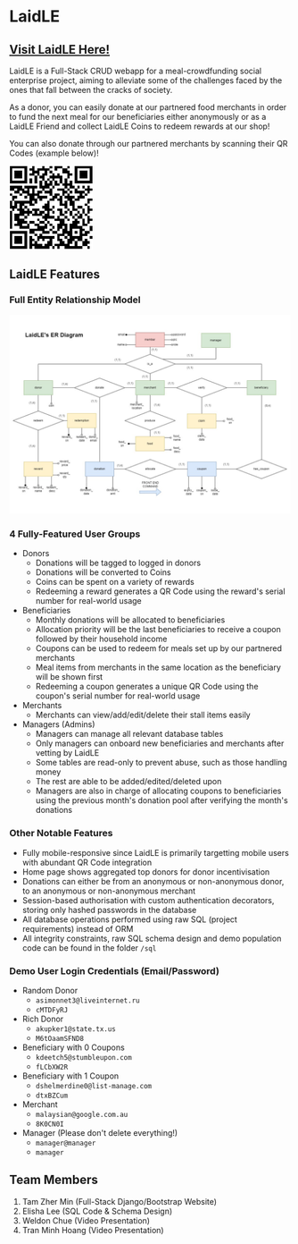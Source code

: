# LaidLE

## [Visit LaidLE Here!](https://laidle.herokuapp.com/ "The LaidLE Website")

LaidLE is a Full-Stack CRUD webapp for a meal-crowdfunding social enterprise project, aiming to alleviate some of the challenges faced by the ones that fall between the cracks of society. 

As a donor, you can easily donate at our partnered food merchants in order to fund the next meal for our beneficiaries either anonymously or as a LaidLE Friend and collect LaidLE Coins to redeem rewards at our shop!

You can also donate through our partnered merchants by scanning their QR Codes (example below)!

![Western Stall's QR Code](static/QR_donate_from_western_stall.png)

## LaidLE Features
### Full Entity Relationship Model
![ER Model](sql/ERModel.jpg)

### 4 Fully-Featured User Groups
* Donors
  * Donations will be tagged to logged in donors
  * Donations will be converted to Coins
  * Coins can be spent on a variety of rewards
  * Redeeming a reward generates a QR Code using the reward's serial number for real-world usage
* Beneficiaries
  * Monthly donations will be allocated to beneficiaries
  * Allocation priority will be the last beneficiaries to receive a coupon followed by their household income
  * Coupons can be used to redeem for meals set up by our partnered merchants
  * Meal items from merchants in the same location as the beneficiary will be shown first
  * Redeeming a coupon generates a unique QR Code using the coupon's serial number for real-world usage
* Merchants
  * Merchants can view/add/edit/delete their stall items easily
* Managers (Admins)
  * Managers can manage all relevant database tables
  * Only managers can onboard new beneficiaries and merchants after vetting by LaidLE
  * Some tables are read-only to prevent abuse, such as those handling money
  * The rest are able to be added/edited/deleted upon
  * Managers are also in charge of allocating coupons to beneficiaries using the previous month's donation pool after verifying the month's donations

### Other Notable Features
* Fully mobile-responsive since LaidLE is primarily targetting mobile users with abundant QR Code integration
* Home page shows aggregated top donors for donor incentivisation
* Donations can either be from an anonymous or non-anonymous donor, to an anonymous or non-anonymous merchant
* Session-based authorisation with custom authentication decorators, storing only hashed passwords in the database
* All database operations performed using raw SQL (project requirements) instead of ORM
* All integrity constraints, raw SQL schema design and demo population code can be found in the folder `/sql`

### Demo User Login Credentials (Email/Password)
* Random Donor
  * `asimonnet3@liveinternet.ru`
  * `cMTDFyRJ`
* Rich Donor
  * `akupker1@state.tx.us`
  * `M6tOaamSFND8`
* Beneficiary with 0 Coupons
  * `kdeetch5@stumbleupon.com`
  * `fLCbXW2R`
* Beneficiary with 1 Coupon
  * `dshelmerdine0@list-manage.com`
  * `dtxBZCum`
* Merchant
  * `malaysian@google.com.au`
  * `8K0CN0I`
* Manager (Please don't delete everything!)
  * `manager@manager`
  * `manager`

## Team Members
1. Tam Zher Min (Full-Stack Django/Bootstrap Website)
2. Elisha Lee (SQL Code & Schema Design)
3. Weldon Chue (Video Presentation)
4. Tran Minh Hoang (Video Presentation)